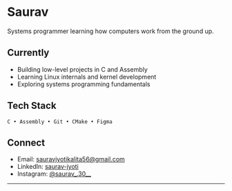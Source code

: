 # Saurav

Systems programmer learning how computers work from the ground up.

## Currently

- Building low-level projects in C and Assembly
- Learning Linux internals and kernel development
- Exploring systems programming fundamentals

## Tech Stack

```
C • Assembly • Git • CMake • Figma
```

## Connect

- Email: sauravjyotikalita56@gmail.com
- LinkedIn: [saurav-jyoti](https://www.linkedin.com/in/saurav-jyoti/)
- Instagram: [@saurav_.30__](https://instagram.com/saurav_.30__)

---
